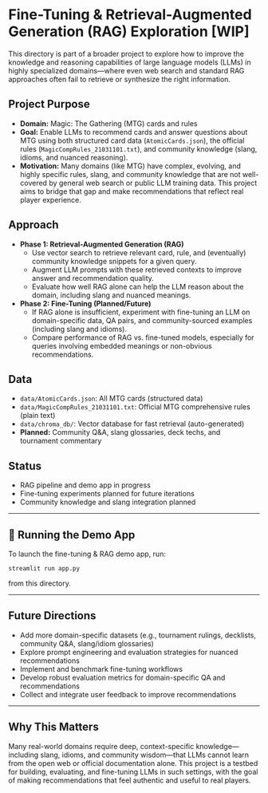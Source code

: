 # Fine-Tuning & Retrieval-Augmented Generation (RAG) Exploration [WIP]

This directory is part of a broader project to explore how to improve the knowledge and reasoning capabilities of large language models (LLMs) in highly specialized domains—where even web search and standard RAG approaches often fail to retrieve or synthesize the right information.

## Project Purpose
- **Domain:** Magic: The Gathering (MTG) cards and rules
- **Goal:** Enable LLMs to recommend cards and answer questions about MTG using both structured card data (`AtomicCards.json`), the official rules (`MagicCompRules_21031101.txt`), and community knowledge (slang, idioms, and nuanced reasoning).
- **Motivation:** Many domains (like MTG) have complex, evolving, and highly specific rules, slang, and community knowledge that are not well-covered by general web search or public LLM training data. This project aims to bridge that gap and make recommendations that reflect real player experience.

## Approach
- **Phase 1: Retrieval-Augmented Generation (RAG)**
  - Use vector search to retrieve relevant card, rule, and (eventually) community knowledge snippets for a given query.
  - Augment LLM prompts with these retrieved contexts to improve answer and recommendation quality.
  - Evaluate how well RAG alone can help the LLM reason about the domain, including slang and nuanced meanings.
- **Phase 2: Fine-Tuning (Planned/Future)**
  - If RAG alone is insufficient, experiment with fine-tuning an LLM on domain-specific data, QA pairs, and community-sourced examples (including slang and idioms).
  - Compare performance of RAG vs. fine-tuned models, especially for queries involving embedded meanings or non-obvious recommendations.

## Data
- `data/AtomicCards.json`: All MTG cards (structured data)
- `data/MagicCompRules_21031101.txt`: Official MTG comprehensive rules (plain text)
- `data/chroma_db/`: Vector database for fast retrieval (auto-generated)
- **Planned:** Community Q&A, slang glossaries, deck techs, and tournament commentary

## Status
- RAG pipeline and demo app in progress
- Fine-tuning experiments planned for future iterations
- Community knowledge and slang integration planned

---

## 🚦 Running the Demo App

To launch the fine-tuning & RAG demo app, run:

```
streamlit run app.py
```

from this directory.

---

## Future Directions
- Add more domain-specific datasets (e.g., tournament rulings, decklists, community Q&A, slang/idiom glossaries)
- Explore prompt engineering and evaluation strategies for nuanced recommendations
- Implement and benchmark fine-tuning workflows
- Develop robust evaluation metrics for domain-specific QA and recommendations
- Collect and integrate user feedback to improve recommendations

---

## Why This Matters

Many real-world domains require deep, context-specific knowledge—including slang, idioms, and community wisdom—that LLMs cannot learn from the open web or official documentation alone. This project is a testbed for building, evaluating, and fine-tuning LLMs in such settings, with the goal of making recommendations that feel authentic and useful to real players.

